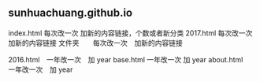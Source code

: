 ## sunhuachuang.github.io
index.html 每次改一次 加新的内容链接，个数或者新分类
2017.html 每次改一次　加新的内容链接
文件夹　　每次改一次　加新的内容链接

2016.html　一年改一次　加 year
base.html 一年改一次 加 year
about.html　一年改一次　加 year
